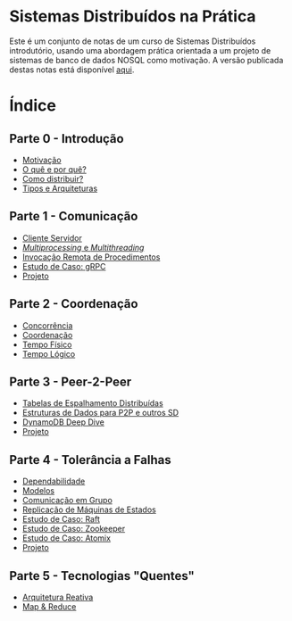 Sistemas Distribuídos na Prática
======

Este é um conjunto de notas de um curso de Sistemas Distribuídos introdutório, usando uma abordagem prática orientada a um projeto de sistemas de banco de dados NOSQL como motivação. A versão publicada destas notas está disponível [aqui](https://lasarojc.github.io/ds_notes/).

# Índice

## Parte 0 - Introdução

* [Motivação](./intro/motivacao.md)
* [O quê e por quê?](./intro/definicao.md)
* [Como distribuir?](./intro/middleware.md)
* [Tipos e Arquiteturas](./intro/tipos.md)

## Parte 1 - Comunicação

* [Cliente Servidor](./basics/socket.md)
* [*Multiprocessing* e *Multithreading*](./basics/concorrência.md)
* [Invocação Remota de Procedimentos]()
* [Estudo de Caso: gRPC]()
* [Projeto](./projeto/client_server)

## Parte 2 - Coordenação

* [Concorrência](./concorrencia/concorrencia.md)
* [Coordenação](./coordenacao/coordenacao.md)
* [Tempo Físico](./tempo/fisico.md)
* [Tempo Lógico](./tempo/logico.md)

## Parte 3 - Peer-2-Peer

* [Tabelas de Espalhamento Distribuídas](./p2p/dht.md)
* [Estruturas de Dados para P2P e outros SD](./p2p/ed_sd.md)
* [DynamoDB Deep Dive](./p2p/dynamo.md)
* [Projeto](./projeto/p2p.md)

## Parte 4 - Tolerância a Falhas
* [Dependabilidade](./ft/dependabilidade.md)
* [Modelos](./ft/modelos.md)
* [Comunicação em Grupo](./ft/comunicao_grupo.md)
* [Replicação de Máquinas de Estados](./ft/smr.md)
* [Estudo de Caso: Raft](./fr/raft.md)
* [Estudo de Caso: Zookeeper](./ft/zookeeper.md)
* [Estudo de Caso: Atomix](./ft/atomix.md)
* [Projeto](./projeto/replicated.md)

## Parte 5 - Tecnologias "Quentes"

* [Arquitetura Reativa](./reactive.md)
* [Map & Reduce](./mapreduce.md)
